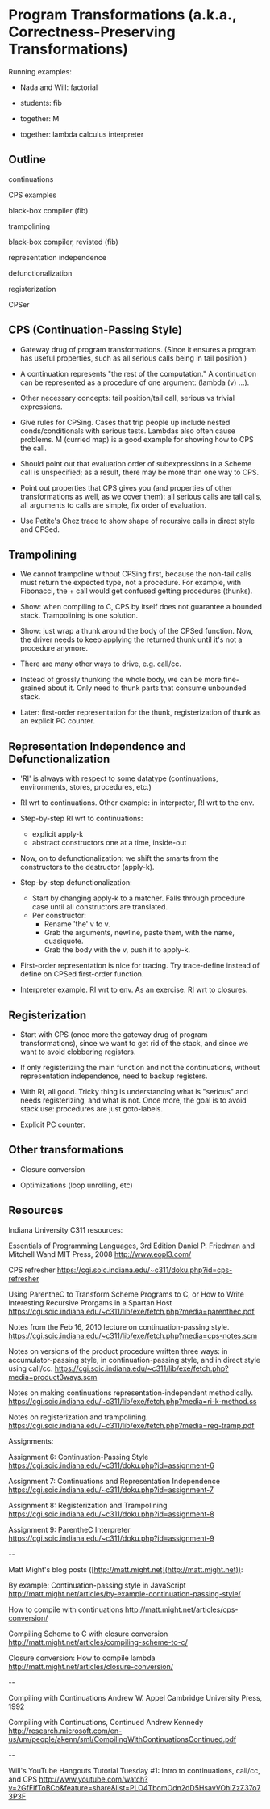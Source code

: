 Program Transformations (a.k.a., Correctness-Preserving Transformations)
=======================

Running examples:

   * Nada and Will:  factorial

   * students:  fib

   * together:  M

   * together:  lambda calculus interpreter

   
   
Outline
-------

  continuations

  CPS examples

  black-box compiler (fib)
  
  trampolining

  black-box compiler, revisted (fib)

<break>
  
  representation independence

  defunctionalization

<break>
  
  registerization

  CPSer

   

CPS (Continuation-Passing Style)
--------------------------------

  * Gateway drug of program transformations.  (Since it ensures a
    program has useful properties, such as all serious calls being in
    tail position.)

  * A continuation represents "the rest of the computation."  A
    continuation can be represented as a procedure of one argument:
    (lambda (v) ...).

  * Other necessary concepts: tail position/tail call, serious vs
    trivial expressions.

  * Give rules for CPSing.  Cases that trip people up include nested
    conds/conditionals with serious tests.  Lambdas also often cause
    problems.  M (curried map) is a good example for showing how to
    CPS the call.
    
  * Should point out that evaluation order of subexpressions in a
    Scheme call is unspecified; as a result, there may be more than
    one way to CPS.   
    
  * Point out properties that CPS gives you (and properties of other
    transformations as well, as we cover them): all serious calls are
    tail calls, all arguments to calls are simple, fix order of
    evaluation.

  * Use Petite's Chez trace to show shape of recursive calls in direct
    style and CPSed.


Trampolining
------------

  * We cannot trampoline without CPSing first, because the non-tail
    calls must return the expected type, not a procedure. For example,
    with Fibonacci, the + call would get confused getting procedures
    (thunks).

  * Show: when compiling to C, CPS by itself does not guarantee a
    bounded stack. Trampolining is one solution.

  * Show: just wrap a thunk around the body of the CPSed function.
    Now, the driver needs to keep applying the returned thunk until
    it's not a procedure anymore.

  * There are many other ways to drive, e.g. call/cc.

  * Instead of grossly thunking the whole body, we can be more
    fine-grained about it. Only need to thunk parts that consume
    unbounded stack.

  * Later: first-order representation for the thunk, registerization
    of thunk as an explicit PC counter.


Representation Independence and Defunctionalization
--------------------------------------------------

  * 'RI' is always with respect to some datatype (continuations,
    environments, stores, procedures, etc.)

  * RI wrt to continuations. Other example: in interpreter, RI wrt to
    the env.

  * Step-by-step RI wrt to continuations:
    * explicit apply-k
    * abstract constructors one at a time, inside-out

  * Now, on to defunctionalization: we shift the smarts from the
    constructors to the destructor (apply-k).

  * Step-by-step defunctionalization:
    * Start by changing apply-k to a matcher. Falls through procedure
      case until all constructors are translated.
    * Per constructor:
      * Rename 'the' v to v.
      * Grab the arguments, newline, paste them, with the name,
        quasiquote.
      * Grab the body with the v, push it to apply-k.

  * First-order representation is nice for tracing. Try trace-define
    instead of define on CPSed first-order function.

  * Interpreter example. RI wrt to env. As an exercise: RI wrt to
    closures.


Registerization
---------------

  * Start with CPS (once more the gateway drug of program
    transformations), since we want to get rid of the stack, and since
    we want to avoid clobbering registers.

  * If only registerizing the main function and not the continuations,
    without representation independence, need to backup registers.

  * With RI, all good. Tricky thing is understanding what is "serious"
    and needs registerizing, and what is not. Once more, the goal is
    to avoid stack use: procedures are just goto-labels.

  * Explicit PC counter.


Other transformations
---------------------

  * Closure conversion

  * Optimizations (loop unrolling, etc)

  
Resources
---------

Indiana University C311 resources:

Essentials of Programming Languages, 3rd Edition
Daniel P. Friedman and Mitchell Wand
MIT Press, 2008
http://www.eopl3.com/

CPS refresher
https://cgi.soic.indiana.edu/~c311/doku.php?id=cps-refresher

Using ParentheC to Transform Scheme Programs to C, or How to Write Interesting Recursive Prorgams in a Spartan Host
https://cgi.soic.indiana.edu/~c311/lib/exe/fetch.php?media=parenthec.pdf

Notes from the Feb 16, 2010 lecture on continuation-passing style.
https://cgi.soic.indiana.edu/~c311/lib/exe/fetch.php?media=cps-notes.scm

Notes on versions of the product procedure written three ways: in accumulator-passing style, in continuation-passing style, and in direct style using call/cc.
https://cgi.soic.indiana.edu/~c311/lib/exe/fetch.php?media=product3ways.scm

Notes on making continuations representation-independent methodically.
https://cgi.soic.indiana.edu/~c311/lib/exe/fetch.php?media=ri-k-method.ss

Notes on registerization and trampolining.
https://cgi.soic.indiana.edu/~c311/lib/exe/fetch.php?media=reg-tramp.pdf

Assignments:

Assignment 6: Continuation-Passing Style
https://cgi.soic.indiana.edu/~c311/doku.php?id=assignment-6

Assignment 7: Continuations and Representation Independence
https://cgi.soic.indiana.edu/~c311/doku.php?id=assignment-7

Assignment 8: Registerization and Trampolining
https://cgi.soic.indiana.edu/~c311/doku.php?id=assignment-8

Assignment 9: ParentheC Interpreter
https://cgi.soic.indiana.edu/~c311/doku.php?id=assignment-9

--

Matt Might's blog posts ([http://matt.might.net](http://matt.might.net)):

By example: Continuation-passing style in JavaScript 
http://matt.might.net/articles/by-example-continuation-passing-style/

How to compile with continuations
http://matt.might.net/articles/cps-conversion/

Compiling Scheme to C with closure conversion
http://matt.might.net/articles/compiling-scheme-to-c/

Closure conversion: How to compile lambda
http://matt.might.net/articles/closure-conversion/

--

Compiling with Continuations
Andrew W. Appel
Cambridge University Press, 1992

Compiling with Continuations, Continued
Andrew Kennedy
http://research.microsoft.com/en-us/um/people/akenn/sml/CompilingWithContinuationsContinued.pdf

--

Will's YouTube Hangouts
Tutorial Tuesday #1: Intro to continuations, call/cc, and CPS 
http://www.youtube.com/watch?v=2GfFlfToBCo&feature=share&list=PLO4TbomOdn2dD5HsavVOhlZzZ37o73P3F
